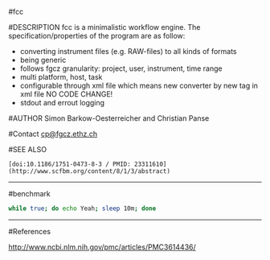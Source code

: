 #fcc


#DESCRIPTION
fcc is a minimalistic workflow engine.
The specification/properties of the program are as follow:
- converting instrument files (e.g. RAW-files) to all kinds of formats
- being generic
- follows fgcz granularity: project, user, instrument, time range
- multi platform, host, task
- configurable through xml file which means new converter by new tag in xml file NO CODE CHANGE!
- stdout and errout logging

#AUTHOR
Simon Barkow-Oesterreicher and Christian Panse 
    
#Contact
<cp@fgcz.ethz.ch>

#SEE ALSO

    [doi:10.1186/1751-0473-8-3 / PMID: 23311610](http://www.scfbm.org/content/8/1/3/abstract)
    
    



---
#benchmark
```bash
while true; do echo Yeah; sleep 10m; done 
```

---

#References

http://www.ncbi.nlm.nih.gov/pmc/articles/PMC3614436/
